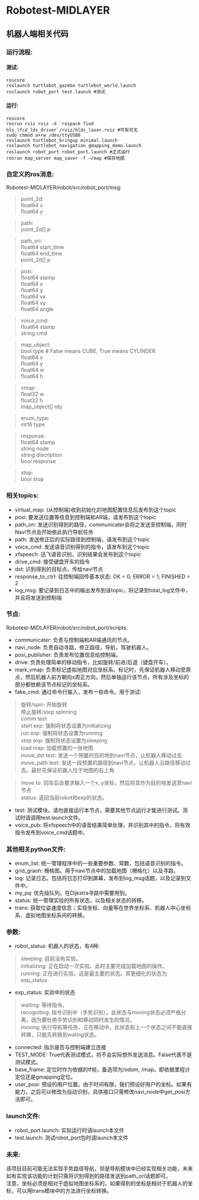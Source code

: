 # Robotest-MIDLAYER
## 机器人端相关代码

### 运行流程:
#### 测试:
```
roscore  
roslaunch turtlebot_gazebo turtlebot_world.launch  
roslaunch robot_port test.launch #测试  
```
#### 运行:
```
roscore  
rosrun rviz rviz -d `rospack find hls_lfcd_lds_driver`/rviz/hlds_laser.rviz #可有可无  
sudo chmod a+rw /dev/ttyUSB0  
roslaunch turtlebot_bringup minimal.launch  
roslaunch turtlebot_navigation gmapping_demo.launch  
roslaunch robot_port robot_port.launch #正式运行  
rosrun map_server map_saver -f ~/map #保存地图
```

### 自定义的ros消息:
Robotest-MIDLAYER/robot/src/robot_port/msg:
>point_2d:  
>    float64 x  
>    float64 y

>path:  
>    point_2d[] p

>path_ori:  
>    float64 start_time  
>    float64 end_time  
>    point_2d[] p

>posi:  
>    float64 stamp  
>    float64 x  
>    float64 y  
>    float64 vx  
>    float64 vy  
>    float64 angle

>voice_cmd:  
>    float64 stamp  
>    string cmd

>map_object:  
>    bool type 	# False means CUBE, True means CYLINDER  
>    float64 x  
>    float64 y  
>    float64 w  
>    float64 h

>vmap:  
>    float32 w  
>    float32 h  
>    map_object[] obj

>enum_type:  
>    int16 type

>response:  
>    float64 stamp  
>    string node  
>    string discription  
>    bool response

>stop:  
>    bool stop

### 相关topics:
* virtual_map: (从控制端)收到初始化的地图配置信息后发布到这个topic
* posi: 要发送位置等信息到控制端和AR端，请发布到这个topic
* path_ori: 发送识别得到的路径，communicater会将之发送至控制端，同时Navi节点会开始依此执行导航任务
* path: 发送修正后的实际路径到控制端，请发布到这个topic
* voice_cmd: 发送语音识别得到的指令，请发布到这个topic
* xfspeech: 迅飞语音识别，识别结果会发布到这个topic
* drive_cmd: 接受键盘开车的指令
* dst: 识别得到的目标点，传给navi节点
* response_to_ctrl: 往控制端回传基本状态: OK = 0; ERROR = 1; FINISHED = 2
* log_msg: 要记录到日志中的输出发布到该topic，将记录到total_log文件中，并且将发送到控制端

### 节点:
Robotest-MIDLAYER/robot/src/robot_port/scripts:
* communicater: 负责与控制端和AR端通讯的节点。
* navi_node: 负责自动寻路，修正路径，导航，驾驶机器人。
* posi_publisher: 负责发布位置信息给控制端。
* drive: 负责处理简单的移动指令，比如旋转/前进/后退（键盘开车）。
* mark_vmap: 负责标记虚拟地图对应坐标系。标记时，先保证机器人移动至原点，然后机器人前方朝向x周正方向，然后单独运行该节点。所有涉及坐标的部分都依赖该节点标记的坐标系。
* fake_cmd: 通过命令行输入，发布一些命令。用于测试:
>旋转/spin: 开始旋转  
>停止旋转/stop spinning  
>comm test  
>start exp: 强制将状态设置为initializing  
>run exp: 强制将状态设置为running  
>stop exp: 强制将状态设置为sleeping  
>load map: 加载预置的一张地图   
>move_dst test: 发送一个预置的目的地到navi节点，让机器人移动过去  
>move_path test: 发送一段预置的路径到navi节点，让机器人沿路径移动过去。最好先保证机器人位于地图的右上角  

>move to: 回车后会要求输入一个x, y坐标，然后将其作为目的地发送至navi节点  
>status: 返回当前robot和exp的状态。
* test: 测试模块。请勿直接运行本节点，需要其他节点运行才能进行测试。测试时请调用test.launch文件。
* voice_pub: 将xfspeech中的语音结果简单处理，并识别其中的指令，将有效指令发布到voice_cmd话题中。

### 其他相关python文件:
* enum_list: 统一管理程序中的一些重要参数、常数，包括语音识别的指令。
* grid_graoh: 柵格图。用于navi节点中的加载地图（柵格化）以及寻路。
* log: 记录日志。包括将日志打印到屏幕，发布到log_msg话题，以及记录到文件中。
* my_pq: 优先级队列。在Dijkstra寻路中需要用到。
* status: 统一管理实验的所有状态，以及相关状态的转移。
* trans: 获取位姿速度信息；实现坐标、向量等在世界坐标系、机器人中心坐标系、虚拟地图坐标系间的转换。

### 参数:
* robot_status: 机器人的状态，有4种: 
>sleeping: 目前没有实验。  
>initializing: 正在启动一次实验。此时主要完成加载地图的操作。  
>running: 正在进行实验。这是最主要的状态。其更细化的状态为exp_status

* exp_status: 实验中的状态
>waiting: 等待指令。  
>recogniting: 指令识别中（手势识别）。此状态与moving状态必须严格分离，因为要杜绝手势识别和移动同时发生的情况。  
>moving: 执行导航等任务，正在移动中。此状态和上一个状态之间不能直接转换，只能先转换到wating状态。

* connected: 指示是否与控制端建立连接
* TEST_MODE: True代表测试模式，将不会实际想外发送消息。False代表不是测试模式。
* base_frame: 定位时作为依据的tf帧，备选项为/odom, /map。即依据里程计定位还是gmapping定位。
* user_posi: 预设的用户位置。由于时间有限，我们预设好用户的坐标。如果有能力，之后可以修改为自动识别，具体接口只需修改navi_node中get_posi方法即可。

### launch文件:
* robot_port.launch: 实际运行时请launch本文件
* test.launch: 测试robot_port包时请launch本文件

### 未来:
该项目目前可能无法实现手势路径导航，但是导航模块中已经实现相关功能，未来如有实现该功能的计划只需将识别得到的路径发送到path_ori话题即可。  
注意，坐标必须是相对于虚拟地图坐标系的，如果得到的坐标是相对于机器人的坐标，可以用trans模块中的方法进行坐标转换。
